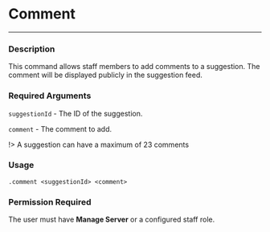 # Comment
---
### Description
This command allows staff members to add comments to a suggestion. The comment will be displayed publicly in the suggestion feed.
### Required Arguments
`suggestionId` - The ID of the suggestion.

`comment` - The comment to add.

!> A suggestion can have a maximum of 23 comments
### Usage
```
.comment <suggestionId> <comment>
```
### Permission Required
The user must have **Manage Server** or a configured staff role.
